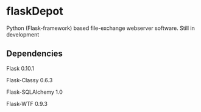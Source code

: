 flaskDepot
==========

Python (Flask-framework) based file-exchange webserver software. Still in development

## Dependencies
Flask	0.10.1

Flask-Classy	0.6.3

Flask-SQLAlchemy	1.0

Flask-WTF	0.9.3
